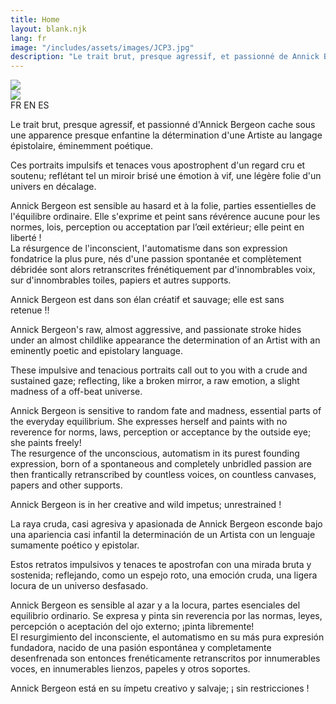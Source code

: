 ```yaml
---
title: Home
layout: blank.njk
lang: fr
image: "/includes/assets/images/JCP3.jpg"
description: "Le trait brut, presque agressif, et passionné de Annick Bergeon exhibe la détermination d'une Artiste au langage épistolaire, éminemment poétique."
---
```

<img class="background" src="{{website.url}}/includes/assets/images/bg.jpg">
<div class="bio_border">
	<div class="bio_illustration">
		<img src="{{website.url}}/includes/assets/images/bg.jpg" >
	</div>
	<div class="bio_content">
		<div class="lang_menu"> <span id="fr">FR</span> <span id="en">EN</span> <span id="es">ES</span> </div>
		<div class="bio_texts">
<div id="fr_text">

Le trait brut, presque agressif, et passionné d'Annick Bergeon cache sous une apparence presque enfantine la détermination d'une Artiste au langage épistolaire, éminemment poétique.  

Ces portraits impulsifs et tenaces vous apostrophent d'un regard cru et soutenu; reflétant tel un miroir brisé une émotion à vif, une légère folie d'un univers en décalage.  

Annick Bergeon est sensible au hasard et à la folie, parties essentielles de l'équilibre ordinaire.
Elle s'exprime et peint sans révérence aucune pour les normes, lois, perception ou acceptation par l’œil extérieur; elle peint en liberté&nbsp;!  
La résurgence de l'inconscient, l'automatisme dans son expression fondatrice la plus pure, nés d'une passion spontanée et complètement débridée sont alors retranscrites frénétiquement par d'innombrables voix, sur d'innombrables toiles, papiers et autres supports.  

Annick Bergeon est dans son élan créatif et sauvage; elle est sans retenue&nbsp;!!

</div>

<div id="en_text">

Annick Bergeon's raw, almost aggressive, and passionate stroke hides under an almost childlike appearance the determination of an Artist with an eminently poetic and epistolary language.  

These impulsive and tenacious portraits call out to you with a crude and sustained gaze; reflecting, like a broken mirror, a raw emotion, a slight madness of a off-beat universe.  

Annick Bergeon is sensitive to random fate and madness, essential parts of the everyday equilibrium.
She expresses herself and paints with no reverence for norms, laws, perception or acceptance by the outside eye; she paints freely!  
The resurgence of the unconscious, automatism in its purest founding expression, born of a spontaneous and completely unbridled passion are then frantically retranscribed by countless voices, on countless canvases, papers and other supports.  

Annick Bergeon is in her creative and wild impetus; unrestrained&nbsp;!
</div>

<div id="es_text">

La raya cruda, casi agresiva y apasionada de Annick Bergeon esconde bajo una apariencia casi infantil la determinación de un Artista con un lenguaje sumamente poético y epistolar.  

Estos retratos impulsivos y tenaces te apostrofan con una mirada bruta y sostenida; reflejando, como un espejo roto, una emoción cruda, una ligera locura de un universo desfasado.  

Annick Bergeon es sensible al azar y a la locura, partes esenciales del equilibrio ordinario.
Se expresa y pinta sin reverencia por las normas, leyes, percepción o aceptación del ojo externo; ¡pinta libremente!  
El resurgimiento del inconsciente, el automatismo en su más pura expresión fundadora, nacido de una pasión espontánea y completamente  
desenfrenada son entonces frenéticamente retranscritos por innumerables voces, en innumerables lienzos, papeles y otros soportes.  

Annick Bergeon está en su ímpetu creativo y salvaje; ¡&nbsp;sin restricciones&nbsp;! 
</div>
		</div>
	</div>
</div>
<div class="separator"></div>

<script>
//identifying elements
const frButton = document.getElementById('fr');
const enButton = document.getElementById('en');
const esButton = document.getElementById('es');
const frText = document.getElementById('fr_text');
const enText = document.getElementById('en_text');
const esText = document.getElementById('es_text');

//onload
window.addEventListener("load", function(){
	enText.style.display = "none";
	esText.style.display = "none";
	frText.style.display = "inline";

	frText.classList.add("fade_in");
	frText.onanimationend = () => {
		frText.classList.remove("fade_in");
	};

	frButton.classList.add("highlight");
	enButton.classList.remove("highlight");
	esButton.classList.remove("highlight");
});

frButton.addEventListener("click", function(){
	enText.style.display = "none";
	esText.style.display = "none";
	frText.style.display = "inline";

	frText.classList.add("fade_in");
	frText.onanimationend = () => {
		frText.classList.remove("fade_in");
	};

	frButton.classList.add("highlight");
	enButton.classList.remove("highlight");
	esButton.classList.remove("highlight");
});
enButton.addEventListener("click", function(){
	frText.style.display = "none";
	esText.style.display = "none";
	enText.style.display = "inline";

	enText.classList.add("fade_in");
	enText.onanimationend = () => {
		enText.classList.remove("fade_in");
	};

	frButton.classList.remove("highlight");
	enButton.classList.add("highlight");
	esButton.classList.remove("highlight");
});
esButton.addEventListener("click", function(){
	enText.style.display = "none";
	frText.style.display = "none";
	esText.style.display = "inline";

	esText.classList.add("fade_in");
	esText.onanimationend = () => {
		esText.classList.remove("fade_in");
	};

	frButton.classList.remove("highlight");
	enButton.classList.remove("highlight");
	esButton.classList.add("highlight");
});
</script> 